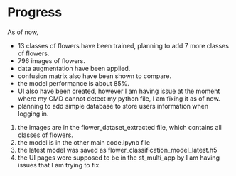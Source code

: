 # Progress


As of now, 
 - 13 classes of flowers have been trained, planning to add 7 more classes of flowers.
 - 796 images of flowers.
 - data augmentation have been applied.
 - confusion matrix also have been shown to compare.
 - the model performance is about 85%.
 - UI also have been created, however I am having issue at the moment where my CMD cannot detect my python file, I am fixing it as of now.
 - planning to add simple database to store users information when logging in.


1. the images are in the flower_dataset_extracted file, which contains all classes of flowers.
2. the model is in the other main code.ipynb file
3. the latest model was saved as flower_classification_model_latest.h5
4. the UI pages were supposed to be in the st_multi_app by I am having issues that I am trying to fix.
